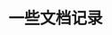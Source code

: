 # 一些文档记录

<!-- 

#升级到最新版本

pip install --upgrade mkdocs-material
pip install mkdocs-material=="9.1.3" 
pip install mkdocs-glightbox
pip install mkdocs-git-revision-date-localized-plugin

#搭建本地浏览

mkdocs serve

http://localhost:8000/

    # - 现代启示录: 
    #     - 现代启示录/index.md
    #     - 只言片语: 现代启示录/0702.md
    #     - 效应: 现代启示录/0707.md

使用正则表达式转化
例如 
[欢迎来到Brayn的博客](https://brayn.top)
<a href="https://brayn.top" target="_blank">欢迎来到Brayn的博客 </a>

    \[([^\]]+)\]\(([^)]+)\)          <a href="$2" target="_blank">$1</a>
    
 -->
